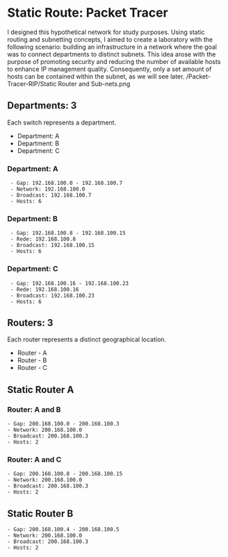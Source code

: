 # Static Route: Packet Tracer
I designed this hypothetical network for study purposes. Using static routing and subnetting concepts, I aimed to create a laboratory with the following scenario: building an infrastructure in a network where the goal was to connect departments to distinct subnets. This idea arose with the purpose of promoting security and reducing the number of available hosts to enhance IP management quality. Consequently, only a set amount of hosts can be contained within the subnet, as we will see later.
/Packet-Tracer-RIP/Static Router and Sub-nets.png
## Departments: 3
Each switch represents a department.
- Department: A
- Department: B
- Department: C
### Department: A		   
     - Gap: 192.168.100.0 - 192.168.100.7           
     - Network: 192.168.100.0
     - Broadcast: 192.168.100.7
     - Hosts: 6
### Department: B
     - Gap: 192.168.100.8 - 192.168.100.15
     - Rede: 192.168.100.8
     - Broadcast: 192.168.100.15
     - Hosts: 6
### Department: C
     - Gap: 192.168.100.16 - 192.168.100.23
     - Rede: 192.168.100.16
     - Broadcast: 192.168.100.23
     - Hosts: 6
## Routers: 3
Each router represents a distinct geographical location.
- Router - A
- Router - B
- Router - C
## Static Router A
### Router: A and B
    - Gap: 200.168.100.0 - 200.168.100.3
    - Network: 200.168.100.0
    - Broadcast: 200.168.100.3
    - Hosts: 2
### Router: A and C
    - Gap: 200.168.100.8 - 200.168.100.15
    - Network: 200.168.100.0
    - Broadcast: 200.168.100.3
    - Hosts: 2
## Static Router B
    - Gap: 200.168.100.4 - 200.168.100.5
    - Network: 200.168.100.0
    - Broadcast: 200.168.100.3
    - Hosts: 2
